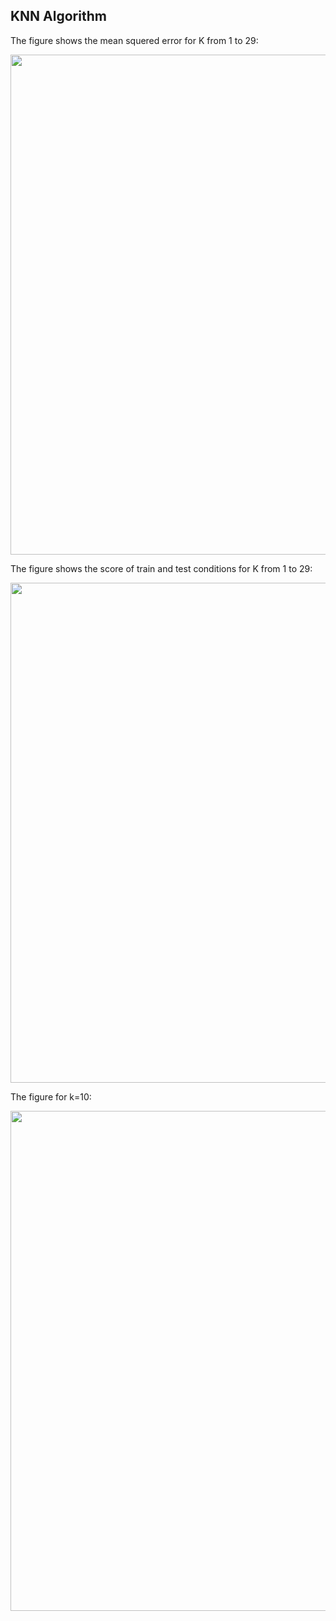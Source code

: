 ## KNN Algorithm
The figure shows the mean squered error for K from 1 to 29:  
<p align="center">
  <img src="https://github.com/hamedmokazemi/k_nearest_neighbors/blob/main/MSE.png" width=800/>
</p>  
  
The figure shows the score of train and test conditions for K from 1 to 29:  
<p align="center">
  <img src="https://github.com/hamedmokazemi/k_nearest_neighbors/blob/main/KNN_n_train_test.png" width=800/>
</p>  
  
The figure for k=10:  
<p align="center">
  <img src="https://github.com/hamedmokazemi/k_nearest_neighbors/blob/main/KNN.png" width=800/>
</p>  
